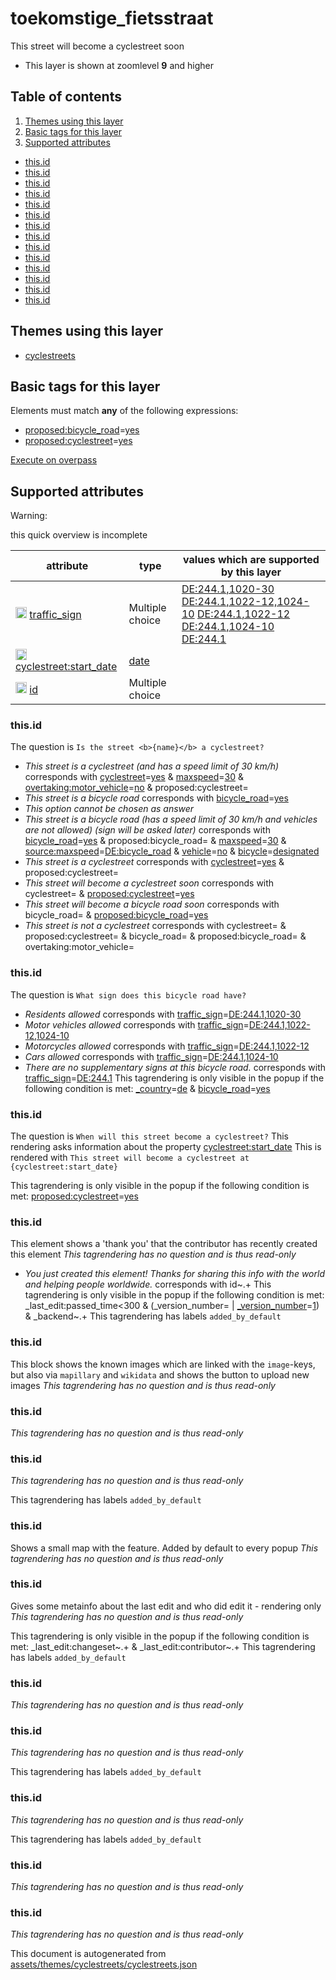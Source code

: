 [//]: # (WARNING: this file is automatically generated. Please find the sources at the bottom and edit those sources)



 toekomstige_fietsstraat 
=========================





This street will become a cyclestreet soon






  - This layer is shown at zoomlevel **9** and higher



## Table of contents

1. [ Themes using this layer ](#-themes-using-this-layer-)
2. [ Basic tags for this layer ](#-basic-tags-for-this-layer-)
3. [ Supported attributes ](#-supported-attributes-)
  - [this.id](#thisid)
  - [this.id](#thisid)
  - [this.id](#thisid)
  - [this.id](#thisid)
  - [this.id](#thisid)
  - [this.id](#thisid)
  - [this.id](#thisid)
  - [this.id](#thisid)
  - [this.id](#thisid)
  - [this.id](#thisid)
  - [this.id](#thisid)
  - [this.id](#thisid)
  - [this.id](#thisid)
  - [this.id](#thisid)

 Themes using this layer 
-------------------------





  - [cyclestreets](https://mapcomplete.org/cyclestreets)




 Basic tags for this layer 
---------------------------



Elements must match **any** of the following expressions:

 - <a href='https://wiki.openstreetmap.org/wiki/Key:proposed:bicycle_road' target='_blank'>proposed:bicycle_road</a>=<a href='https://wiki.openstreetmap.org/wiki/Tag:proposed:bicycle_road%3Dyes' target='_blank'>yes</a>
 - <a href='https://wiki.openstreetmap.org/wiki/Key:proposed:cyclestreet' target='_blank'>proposed:cyclestreet</a>=<a href='https://wiki.openstreetmap.org/wiki/Tag:proposed:cyclestreet%3Dyes' target='_blank'>yes</a>

[Execute on overpass](http://overpass-turbo.eu/?Q=%5Bout%3Ajson%5D%5Btimeout%3A90%5D%3B%28%20%20%20%20nwr%5B%22proposed%3Abicycle_road%22%3D%22yes%22%5D%28%7B%7Bbbox%7D%7D%29%3B%0A%20%20%20%20nwr%5B%22proposed%3Acyclestreet%22%3D%22yes%22%5D%28%7B%7Bbbox%7D%7D%29%3B%0A%29%3Bout%20body%3B%3E%3Bout%20skel%20qt%3B)



 Supported attributes 
----------------------



Warning: 

this quick overview is incomplete



attribute | type | values which are supported by this layer
----------- | ------ | ------------------------------------------
[<img src='https://mapcomplete.org/assets/svg/statistics.svg' height='18px'>](https://taginfo.openstreetmap.org/keys/traffic_sign#values) [traffic_sign](https://wiki.openstreetmap.org/wiki/Key:traffic_sign) | Multiple choice | [DE:244.1,1020-30](https://wiki.openstreetmap.org/wiki/Tag:traffic_sign%3DDE:244.1,1020-30) [DE:244.1,1022-12,1024-10](https://wiki.openstreetmap.org/wiki/Tag:traffic_sign%3DDE:244.1,1022-12,1024-10) [DE:244.1,1022-12](https://wiki.openstreetmap.org/wiki/Tag:traffic_sign%3DDE:244.1,1022-12) [DE:244.1,1024-10](https://wiki.openstreetmap.org/wiki/Tag:traffic_sign%3DDE:244.1,1024-10) [DE:244.1](https://wiki.openstreetmap.org/wiki/Tag:traffic_sign%3DDE:244.1)
[<img src='https://mapcomplete.org/assets/svg/statistics.svg' height='18px'>](https://taginfo.openstreetmap.org/keys/cyclestreet:start_date#values) [cyclestreet:start_date](https://wiki.openstreetmap.org/wiki/Key:cyclestreet:start_date) | [date](../SpecialInputElements.md#date) | 
[<img src='https://mapcomplete.org/assets/svg/statistics.svg' height='18px'>](https://taginfo.openstreetmap.org/keys/id#values) [id](https://wiki.openstreetmap.org/wiki/Key:id) | Multiple choice | 


### this.id

The question is `Is the street <b>{name}</b> a cyclestreet?`

 - *This street is a cyclestreet (and has a speed limit of 30 km/h)* corresponds with <a href='https://wiki.openstreetmap.org/wiki/Key:cyclestreet' target='_blank'>cyclestreet</a>=<a href='https://wiki.openstreetmap.org/wiki/Tag:cyclestreet%3Dyes' target='_blank'>yes</a> & <a href='https://wiki.openstreetmap.org/wiki/Key:maxspeed' target='_blank'>maxspeed</a>=<a href='https://wiki.openstreetmap.org/wiki/Tag:maxspeed%3D30' target='_blank'>30</a> & <a href='https://wiki.openstreetmap.org/wiki/Key:overtaking:motor_vehicle' target='_blank'>overtaking:motor_vehicle</a>=<a href='https://wiki.openstreetmap.org/wiki/Tag:overtaking:motor_vehicle%3Dno' target='_blank'>no</a> & proposed:cyclestreet=
 - *This street is a bicycle road* corresponds with <a href='https://wiki.openstreetmap.org/wiki/Key:bicycle_road' target='_blank'>bicycle_road</a>=<a href='https://wiki.openstreetmap.org/wiki/Tag:bicycle_road%3Dyes' target='_blank'>yes</a>
 - _This option cannot be chosen as answer_
 - *This street is a bicycle road (has a speed limit of 30 km/h and vehicles are not allowed) (sign will be asked later)* corresponds with <a href='https://wiki.openstreetmap.org/wiki/Key:bicycle_road' target='_blank'>bicycle_road</a>=<a href='https://wiki.openstreetmap.org/wiki/Tag:bicycle_road%3Dyes' target='_blank'>yes</a> & proposed:bicycle_road= & <a href='https://wiki.openstreetmap.org/wiki/Key:maxspeed' target='_blank'>maxspeed</a>=<a href='https://wiki.openstreetmap.org/wiki/Tag:maxspeed%3D30' target='_blank'>30</a> & <a href='https://wiki.openstreetmap.org/wiki/Key:source:maxspeed' target='_blank'>source:maxspeed</a>=<a href='https://wiki.openstreetmap.org/wiki/Tag:source:maxspeed%3DDE:bicycle_road' target='_blank'>DE:bicycle_road</a> & <a href='https://wiki.openstreetmap.org/wiki/Key:vehicle' target='_blank'>vehicle</a>=<a href='https://wiki.openstreetmap.org/wiki/Tag:vehicle%3Dno' target='_blank'>no</a> & <a href='https://wiki.openstreetmap.org/wiki/Key:bicycle' target='_blank'>bicycle</a>=<a href='https://wiki.openstreetmap.org/wiki/Tag:bicycle%3Ddesignated' target='_blank'>designated</a>
 - *This street is a cyclestreet* corresponds with <a href='https://wiki.openstreetmap.org/wiki/Key:cyclestreet' target='_blank'>cyclestreet</a>=<a href='https://wiki.openstreetmap.org/wiki/Tag:cyclestreet%3Dyes' target='_blank'>yes</a> & proposed:cyclestreet=
 - *This street will become a cyclestreet soon* corresponds with cyclestreet= & <a href='https://wiki.openstreetmap.org/wiki/Key:proposed:cyclestreet' target='_blank'>proposed:cyclestreet</a>=<a href='https://wiki.openstreetmap.org/wiki/Tag:proposed:cyclestreet%3Dyes' target='_blank'>yes</a>
 - *This street will become a bicycle road soon* corresponds with bicycle_road= & <a href='https://wiki.openstreetmap.org/wiki/Key:proposed:bicycle_road' target='_blank'>proposed:bicycle_road</a>=<a href='https://wiki.openstreetmap.org/wiki/Tag:proposed:bicycle_road%3Dyes' target='_blank'>yes</a>
 - *This street is not a cyclestreet* corresponds with cyclestreet= & proposed:cyclestreet= & bicycle_road= & proposed:bicycle_road= & overtaking:motor_vehicle=



### this.id

The question is `What sign does this bicycle road have?`

 - *Residents allowed* corresponds with <a href='https://wiki.openstreetmap.org/wiki/Key:traffic_sign' target='_blank'>traffic_sign</a>=<a href='https://wiki.openstreetmap.org/wiki/Tag:traffic_sign%3DDE:244.1,1020-30' target='_blank'>DE:244.1,1020-30</a>
 - *Motor vehicles allowed* corresponds with <a href='https://wiki.openstreetmap.org/wiki/Key:traffic_sign' target='_blank'>traffic_sign</a>=<a href='https://wiki.openstreetmap.org/wiki/Tag:traffic_sign%3DDE:244.1,1022-12,1024-10' target='_blank'>DE:244.1,1022-12,1024-10</a>
 - *Motorcycles allowed* corresponds with <a href='https://wiki.openstreetmap.org/wiki/Key:traffic_sign' target='_blank'>traffic_sign</a>=<a href='https://wiki.openstreetmap.org/wiki/Tag:traffic_sign%3DDE:244.1,1022-12' target='_blank'>DE:244.1,1022-12</a>
 - *Cars allowed* corresponds with <a href='https://wiki.openstreetmap.org/wiki/Key:traffic_sign' target='_blank'>traffic_sign</a>=<a href='https://wiki.openstreetmap.org/wiki/Tag:traffic_sign%3DDE:244.1,1024-10' target='_blank'>DE:244.1,1024-10</a>
 - *There are no supplementary signs at this bicycle road.* corresponds with <a href='https://wiki.openstreetmap.org/wiki/Key:traffic_sign' target='_blank'>traffic_sign</a>=<a href='https://wiki.openstreetmap.org/wiki/Tag:traffic_sign%3DDE:244.1' target='_blank'>DE:244.1</a>
This tagrendering is only visible in the popup if the following condition is met: <a href='https://wiki.openstreetmap.org/wiki/Key:_country' target='_blank'>_country</a>=<a href='https://wiki.openstreetmap.org/wiki/Tag:_country%3Dde' target='_blank'>de</a> & <a href='https://wiki.openstreetmap.org/wiki/Key:bicycle_road' target='_blank'>bicycle_road</a>=<a href='https://wiki.openstreetmap.org/wiki/Tag:bicycle_road%3Dyes' target='_blank'>yes</a>


### this.id

The question is `When will this street become a cyclestreet?`
This rendering asks information about the property 
[cyclestreet:start_date](https://wiki.openstreetmap.org/wiki/Key:cyclestreet:start_date)
This is rendered with `This street will become a cyclestreet at {cyclestreet:start_date}`

This tagrendering is only visible in the popup if the following condition is met: <a href='https://wiki.openstreetmap.org/wiki/Key:proposed:cyclestreet' target='_blank'>proposed:cyclestreet</a>=<a href='https://wiki.openstreetmap.org/wiki/Tag:proposed:cyclestreet%3Dyes' target='_blank'>yes</a>


### this.id
This element shows a 'thank you' that the contributor has recently created this element
_This tagrendering has no question and is thus read-only_

 - *You just created this element! Thanks for sharing this info with the world and helping people worldwide.* corresponds with id~.+
This tagrendering is only visible in the popup if the following condition is met: _last_edit:passed_time<300 & (_version_number= | <a href='https://wiki.openstreetmap.org/wiki/Key:_version_number' target='_blank'>_version_number</a>=<a href='https://wiki.openstreetmap.org/wiki/Tag:_version_number%3D1' target='_blank'>1</a>) & _backend~.+
This tagrendering has labels 
`added_by_default`

### this.id
This block shows the known images which are linked with the `image`-keys, but also via `mapillary` and `wikidata` and shows the button to upload new images
_This tagrendering has no question and is thus read-only_





### this.id

_This tagrendering has no question and is thus read-only_





### this.id

_This tagrendering has no question and is thus read-only_



This tagrendering has labels 
`added_by_default`

### this.id
Shows a small map with the feature. Added by default to every popup
_This tagrendering has no question and is thus read-only_





### this.id
Gives some metainfo about the last edit and who did edit it - rendering only
_This tagrendering has no question and is thus read-only_


This tagrendering is only visible in the popup if the following condition is met: _last_edit:changeset~.+ & _last_edit:contributor~.+
This tagrendering has labels 
`added_by_default`

### this.id

_This tagrendering has no question and is thus read-only_





### this.id

_This tagrendering has no question and is thus read-only_



This tagrendering has labels 
`added_by_default`

### this.id

_This tagrendering has no question and is thus read-only_



This tagrendering has labels 
`added_by_default`

### this.id

_This tagrendering has no question and is thus read-only_





### this.id

_This tagrendering has no question and is thus read-only_



 

This document is autogenerated from [assets/themes/cyclestreets/cyclestreets.json](https://github.com/pietervdvn/MapComplete/blob/develop/assets/themes/cyclestreets/cyclestreets.json)
